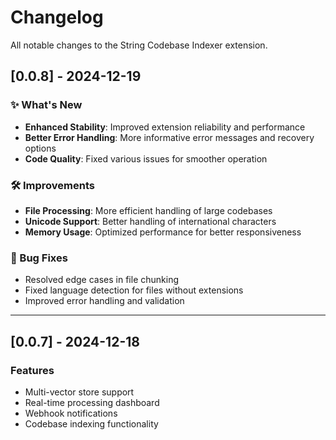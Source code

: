 # Changelog

All notable changes to the String Codebase Indexer extension.

## [0.0.8] - 2024-12-19

### ✨ What's New

- **Enhanced Stability**: Improved extension reliability and performance
- **Better Error Handling**: More informative error messages and recovery
  options
- **Code Quality**: Fixed various issues for smoother operation

### 🛠️ Improvements

- **File Processing**: More efficient handling of large codebases
- **Unicode Support**: Better handling of international characters
- **Memory Usage**: Optimized performance for better responsiveness

### 🐛 Bug Fixes

- Resolved edge cases in file chunking
- Fixed language detection for files without extensions
- Improved error handling and validation

---

## [0.0.7] - 2024-12-18

### Features

- Multi-vector store support
- Real-time processing dashboard
- Webhook notifications
- Codebase indexing functionality
